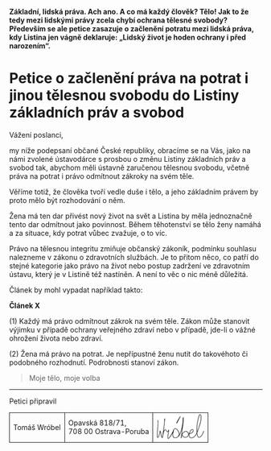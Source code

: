 **Základní, lidská práva. Ach ano. A co má každý člověk? Tělo! Jak to že tedy mezi lidskými právy zcela chybí ochrana
tělesné svobody? Především se ale petice zasazuje o začlenění potratu mezi lidská práva, kdy Listina jen vágně
deklaruje: „Lidský život je hoden ochrany i před narozením“.**

# Petice o začlenění práva na potrat i jinou tělesnou svobodu do Listiny základních práv a svobod

Vážení poslanci,

my níže podepsaní občané České republiky, obracíme se na Vás, jako na námi zvolené ústavodárce s prosbou o změnu Listiny
základních práv a svobod tak, abychom měli ústavně zaručenou tělesnou svobodu, včetně práva na potrat i právo odmítnout
zákroky na svém těle.

Věříme totiž, že člověka tvoří vedle duše i tělo, a jeho základním právem by proto mělo být rozhodování o něm.

Žena má ten dar přivést nový život na svět a Listina by měla jednoznačně tento dar odmítnout jako povinnost. Během
těhotenství se tělo ženy namáhá a za situace, kdy potrat vůbec zvažuje, o to víc.

Právo na tělesnou integritu zmiňuje občanský zákoník, podmínku souhlasu nalezneme v zákonu o zdravotních službách. Je to
přitom něco, co patří do stejné kategorie jako právo na život nebo postup zadržení ve zdravotním ústavu, který je v
Listině též nastíněn. A není to věc o nic méně důležitá.

Článek by mohl vypadat například takto:

**Článek X**

(1) Každý má právo odmítnout zákrok na svém těle. Zákon může stanovit výjimku v případě ochrany veřejného zdraví nebo v
případě, jde-li o vážné ohrožení života nebo zdraví.

(2) Žena má právo na potrat. Je nepřípustné ženu nutit do takovéhoto či podobného rozhodnutí. Podrobnosti stanoví zákon.

> Moje tělo, moje volba

---

Petici připravil

<table style="width: 100%">
    <tbody>
        <tr>
            <td style="border: 1px solid;">
                Tomáš Wróbel
            </td>
            <td style="border: 1px solid;">
                Opavská 818/71,<br>708 00 Ostrava-Poruba
            </td>
            <td style="border: 1px solid;">
                <img src="public/podpis.png" height="50">
            </td>
        </tr>
    </tbody>
</table>
